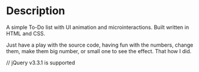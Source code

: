 # Description
A simple To-Do list with UI animation and microinteractions. Built written in HTML and CSS.

Just have a play with the source code, having fun with the numbers, change them, make them big number, or small one to see the effect. That how I did.

// jQuery v3.3.1 is supported
